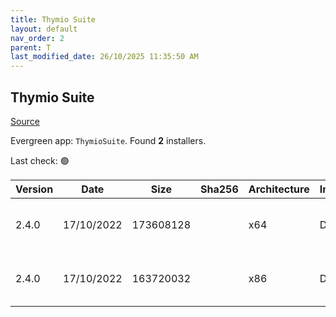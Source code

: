```yaml
---
title: Thymio Suite
layout: default
nav_order: 2
parent: T
last_modified_date: 26/10/2025 11:35:50 AM
---
```


## Thymio Suite

[Source](https://www.thymio.org/)

Evergreen app: `ThymioSuite`. Found **2** installers.

Last check: 🟢

| Version | Date       | Size      | Sha256 | Architecture | InstallerType | Type | URI                                                                                                                                                                        |
| ------- | ---------- | --------- | ------ | ------------ | ------------- | ---- | -------------------------------------------------------------------------------------------------------------------------------------------------------------------------- |
| 2.4.0   | 17/10/2022 | 173608128 |        | x64          | Default       | exe  | [https://github.com/Mobsya/aseba/releases/download/2.4.0/ThymioSuite-2.4.0-win64.exe](https://github.com/Mobsya/aseba/releases/download/2.4.0/ThymioSuite-2.4.0-win64.exe) |
| 2.4.0   | 17/10/2022 | 163720032 |        | x86          | Default       | exe  | [https://github.com/Mobsya/aseba/releases/download/2.4.0/ThymioSuite-2.4.0-win32.exe](https://github.com/Mobsya/aseba/releases/download/2.4.0/ThymioSuite-2.4.0-win32.exe) |
